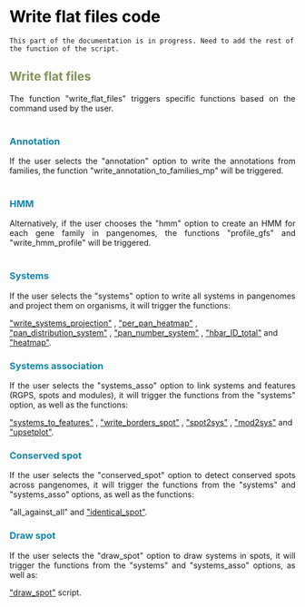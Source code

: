 # Write flat files code
<style>h1 {color: black}</style>
<style>h2 {color: #829356}</style>
<style>h3 {color: #1287A8}</style>

```{warning}
This part of the documentation is in progress. Need to add the rest of the function of the script.
```

## Write flat files
<div style="text-align: justify"> 
The function "write_flat_files" triggers specific functions based on the command used by the user.
</div>
<br>

### Annotation
<div style="text-align: justify">
If the user selects the "annotation" option to write the annotations from families, the function 
"write_annotation_to_families_mp" will be triggered.
</div>
<br>

### HMM
<div style="text-align: justify"> 
Alternatively, if the user chooses the "hmm" option to create an HMM for each gene family in pangenomes, the 
functions "profile_gfs" and "write_hmm_profile" will be triggered.
</div>
<br>

### Systems
<div style="text-align: justify"> 
If the user selects the "systems" option to write all systems in pangenomes and project them on organisms, it will 
trigger the functions: </div>

["write_systems_projection"](system_asso_script.md#w_systems_proj) 
, ["per_pan_heatmap"](figure_script.md#per_pan_heat) 
, ["pan_distribution_system"](system_asso_script.md#pan_distrib) 
, ["pan_number_system"](system_asso_script.md#pan_nb) 
, ["hbar_ID_total"](figure_script.md#hbar_ID_total)
 and ["heatmap"](figure_script.md#heatmap).

### Systems association
<div style="text-align: justify"> 
If the user selects the "systems_asso" option to link systems and features (RGPS, spots and modules), it will trigger the 
functions from the "systems" option, as well as the functions: </div>

["systems_to_features"](system_asso_script.md#systems2feat) 
, ["write_borders_spot"](conserved_spot_script.md#border) 
, ["spot2sys"](system_asso_script.md#spot2sys) 
, ["mod2sys"](system_asso_script.md#mod2sys) 
 and ["upsetplot"](figure_script.md#upsetplot).

### Conserved spot
<div style="text-align: justify"> 
If the user selects the "conserved_spot" option to detect conserved spots across pangenomes, it will trigger the 
functions from the "systems" and "systems_asso" options, as well as the functions: 
</div>

"all_against_all"
 and ["identical_spot"](conserved_spot_script.md#identical).

### Draw spot
<div style="text-align: justify">
If the user selects the "draw_spot" option to draw systems in spots, it will trigger the functions from the "systems" 
and "systems_asso" options, as well as: 
</div>

["draw_spot"](draw_spot_script.md) script.

<br>
